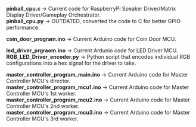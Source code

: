 **pinball_cpu.c** -> Current code for RaspberryPi Speaker Driver/Matrix Display Driver/Gameplay Orchestrator.  
**pinball_cpu.py** -> OUTDATED, converted the code to C for better GPIO performance.  
  
**coin_door_program.ino** -> Current Arduino code for Coin Door MCU.  
  
**led_driver_prgraom.ino** -> Current Ardunio code for LED Driver MCU.  
**RGB_LED_Driver_encoder.py** -> Python script that encodes individual RGB configurations into a hex signal for the driver to take.  
  
**master_controller_program_main.ino** -> Current Arduino code for Master Controller MCU's director.  
**master_controller_program_mcu1.ino** -> Current Arduino code for Master Controller MCU's 1st worker.  
**master_controller_program_mcu2.ino** -> Current Arduino code for Master Controller MCU's 2nd worker.  
**master_controller_program_mcu3.ino** -> Current Arduino code for Master Controller MCU's 3rd worker.  
